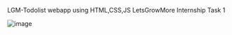 LGM-Todolist webapp using HTML,CSS,JS
LetsGrowMore Internship Task 1

![image](https://github.com/pridharsh05/lgm-todo-list/assets/117185119/930238a6-b9a4-42b7-b3ae-e7f2b3abb298)

